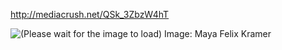 http://mediacrush.net/QSk_3ZbzW4hT

![(Please wait for the image to load) Image: Maya Felix Kramer](http://mediacrush.net/QSk_3ZbzW4hT.png)